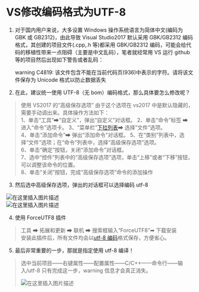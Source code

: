 # VS修改编码格式为UTF-8

1.  对于国内用户来说，大多设置 Windows 操作系统语言为简体中文(编码为 GBK 或 GB2312)，由此导致 Visual Studio2017 默认采用 GBK/GB2312 编码格式，其创建的项目文件(.cpp,.h 等)都采用 GBK/GB2312 编码，可能会给代码的移植性带来一点阻碍（主要是中文乱码），笔者就经常用 VS 运行 github 等的项目然后出现如下警告或者乱码：

    warning C4819: 该文件包含不能在当前代码页(936)中表示的字符。请将该文件保存为 Unicode 格式以防止数据丢失

2.  在此，建议统一使用 UTF-8（无 bom）编码格式，那么具体要怎么修改呢？

> 使用 VS2017 的“高级保存选项” 由于这个选项在 vs2017 中是默认隐藏的，需要手动调出来。具体操作方法如下：  
> 1、单击“工具”➡“自定义”，弹出“自定义”对话框。 2、单击“命令”标签 ➡ 进入“命令”选项卡。 3、“菜单栏”[下拉列表](https://so.csdn.net/so/search?q=%E4%B8%8B%E6%8B%89%E5%88%97%E8%A1%A8&spm=1001.2101.3001.7020)➡ 选择“文件”选项。  
> 4、单击“添加命令”➡ 弹出“添加命令”对话框。 5、在“类别”列表中，选择“文件”选项；在“命令”列表中，选择“高级保存选项”选项。  
> 6、单击“确定”按钮，关闭“添加命令”对话框。  
> 7、选中“控件”列表中的“高级保存选项”选项，单击“上移”或者“下移”按钮，可以调整该命令的位置。  
> 8、单击“关闭”按钮，完成“高级保存选项”命令的添加操作

3.  然后选中高级保存选项，弹出的对话框可以选择编码 utf-8

![在这里插入图片描述](https://wqby-1304194722.cos.ap-nanjing.myqcloud.com/img/ead68cbfbfa1418ba4bf56d251bc5c2e.png)  
![在这里插入图片描述](https://wqby-1304194722.cos.ap-nanjing.myqcloud.com/img/c4031ab7443b401a92579d963042ef09.png)

4.  使用 ForceUTF8 插件

> 工具 ➡ 拓展和更新 ➡ 联机 ➡ 搜索框输入“ForceUTF8”➡ 下载安装  
> 安装此插件后，所有文件均会以[utf-8 编码](https://so.csdn.net/so/search?q=utf-8%E7%BC%96%E7%A0%81&spm=1001.2101.3001.7020)格式保存，方便省心。

5.  最后非常重要的一步，那就是指定使用 utf-8 编译！

> 选中当前项目——右键属性——配置属性——C/C++——命令行——输入/utf-8 只有完成这一步，warning 信息才会真正消失。  
>
> ![在这里插入图片描述](https://wqby-1304194722.cos.ap-nanjing.myqcloud.com/img/e52d26079b344d21a3bfef5d659cdf33.png)